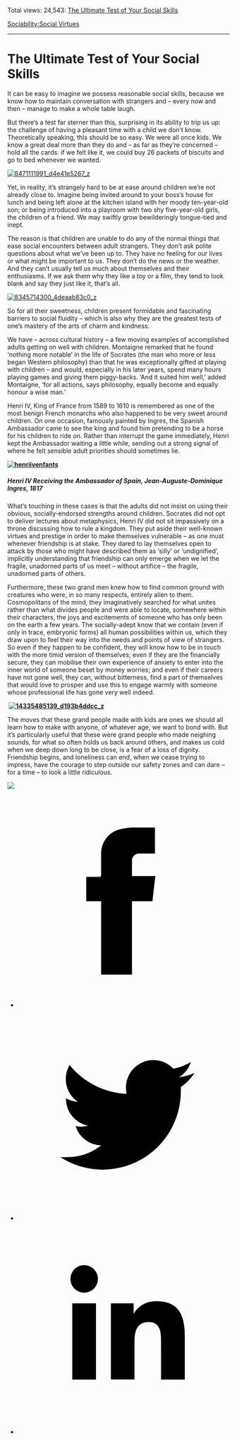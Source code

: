 Total views: 24,543: [The Ultimate Test of Your Social Skills](https://www.theschooloflife.com/thebookoflife/the-ultimate-test-of-your-social-skills/)

[Sociability:](https://www.theschooloflife.com/thebookoflife/category/sociability/)[Social Virtues](https://www.theschooloflife.com/thebookoflife/category/sociability/social-virtues/)

* * *

# The Ultimate Test of Your Social Skills
<style>
						.alignnone {
  display: block;
  margin-left: auto;
  margin-right: auto;
  align: center:
}

.addtoany_share_save_container {
display:none;
}

.wp-block-image {
		display: block;
  margin-left: auto;
  margin-right: auto;
  width: 50%;
}

.aligncenter {
display: block;
  margin-left: auto;
  margin-right: auto;
  align: center:
}

@media only screen and (max-width: 500px) {
  .wp-block-image {
		display: block;
  margin-left: auto;
  margin-right: auto;
  width: 100%;
} }

h1 {max-width: 600px !important;
}
.s18-single-post .content-area .site-main article .post-cat-header-display + .old-wrapper p {
    font-size: 1.200em
}
						</style>

It can be easy to imagine we possess reasonable social skills, because we know how to maintain conversation with strangers and – every now and then – manage to make a whole table laugh.

But there’s a test far sterner than this, surprising in its ability to trip us up: the challenge of having a pleasant time with a child we don’t know. Theoretically speaking, this should be so easy. We were all once kids. We know a great deal more than they do and – as far as they’re concerned – hold all the cards: if we felt like it, we could buy 26 packets of biscuits and go to bed whenever we wanted.

[![8471111991_d4e41e5267_z](https://www.theschooloflife.com/thebookoflife/wp-content/uploads/2016/10/8471111991_d4e41e5267_z.jpg)](http://www.thebookoflife.org/wp-content/uploads/2016/10/8471111991_d4e41e5267_z.jpg)

Yet, in reality, it’s strangely hard to be at ease around children we’re not already close to. Imagine being invited around to your boss’s house for lunch and being left alone at the kitchen island with her moody ten-year-old son; or being introduced into a playroom with two shy five-year-old girls, the children of a friend. We may swiftly grow bewilderingly tongue-tied and inept.

The reason is that children are unable to do any of the normal things that ease social encounters between adult strangers. They don’t ask polite questions about what we’ve been up to. They have no feeling for our lives or what might be important to us. They don’t do the news or the weather. And they can’t usually tell us much about themselves and their enthusiasms. If we ask them why they like a toy or a film, they tend to look blank and say they just like it, that’s all.

[![8345714300_4deaab83c0_z](https://www.theschooloflife.com/thebookoflife/wp-content/uploads/2016/10/8345714300_4deaab83c0_z.jpg)](http://www.thebookoflife.org/wp-content/uploads/2016/10/8345714300_4deaab83c0_z.jpg)

So for all their sweetness, children present formidable and fascinating barriers to social fluidity – which is also why they are the greatest tests of one’s mastery of the arts of charm and kindness.

We have – across cultural history – a few moving examples of accomplished adults getting on well with children. Montaigne remarked that he found ‘nothing more notable’ in the life of Socrates (the man who more or less began Western philosophy) than that he was exceptionally gifted at playing with children – and would, especially in his later years, spend many hours playing games and giving them piggy-backs. ‘And it suited him well,’ added Montaigne, ‘for all actions, says philosophy, equally become and equally honour a wise man.’

Henri IV, King of France from 1589 to 1610 is remembered as one of the most benign French monarchs who also happened to be very sweet around children. On one occasion, famously painted by Ingres, the Spanish Ambassador came to see the king and found him pretending to be a horse for his children to ride on. Rather than interrupt the game immediately, Henri kept the Ambassador waiting a little while, sending out a strong signal of where he felt sensible adult priorities should sometimes lie.

**[![henriivenfants](https://www.theschooloflife.com/thebookoflife/wp-content/uploads/2016/10/HenriIVenfants.jpg)](http://www.thebookoflife.org/wp-content/uploads/2016/10/HenriIVenfants.jpg)**

##### _Henri IV Receiving the Ambassador of Spain,_ Jean-Auguste-Dominique Ingres, 1817

What’s touching in these cases is that the adults did not insist on using their obvious, socially-endorsed strengths around children. Socrates did not opt to deliver lectures about metaphysics, Henri IV did not sit impassively on a throne discussing how to rule a kingdom. They put aside their well-known virtues and prestige in order to make themselves vulnerable – as one must whenever friendship is at stake. They dared to lay themselves open to attack by those who might have described them as ‘silly’ or ‘undignified’, implicitly understanding that friendship can only emerge when we let the fragile, unadorned parts of us meet – without artifice – the fragile, unadorned parts of others.

Furthermore, these two grand men knew how to find common ground with creatures who were, in so many respects, entirely alien to them. Cosmopolitans of the mind, they imaginatively searched for what unites rather than what divides people and were able to locate, somewhere within their characters, the joys and excitements of someone who has only been on the earth a few years. The socially-adept know that we contain (even if only in trace, embryonic forms) all human possibilities within us, which they draw upon to feel their way into the needs and points of view of strangers. So even if they happen to be confident, they will know how to be in touch with the more timid version of themselves; even if they are the financially secure, they can mobilise their own experience of anxiety to enter into the inner world of someone beset by money worries; and even if their careers have not gone well, they can, without bitterness, find a part of themselves that would love to prosper and use this to engage warmly with someone whose professional life has gone very well indeed.

**&nbsp;[![14335485139_d193b4ddcc_z](https://www.theschooloflife.com/thebookoflife/wp-content/uploads/2016/10/14335485139_d193b4ddcc_z.jpg)](http://www.thebookoflife.org/wp-content/uploads/2016/10/14335485139_d193b4ddcc_z.jpg)**

The moves that these grand people made with kids are ones we should all learn how to make with anyone, of whatever age, we want to bond with. But it’s particularly useful that these were grand people who made neighing sounds, for what so often holds us back around others, and makes us cold when we deep down long to be close, is a fear of a loss of dignity. Friendship begins, and loneliness can end, when we cease trying to impress, have the courage to step outside our safety zones and can dare – for a time – to look a little ridiculous.

[![](https://img.youtube.com/vi/p9Urng_hGF8/0.jpg)](https://www.youtube.com/embed/p9Urng_hGF8?ecver=2 '')
<style>
    .iframe-class { display: block !important; }
</style>

- [<svg xmlns="http://www.w3.org/2000/svg" viewbox="0 0 26 26"><title>Facebook</title>
                    <g>
                        <path d="M8.38,10H9.92c.2,0,.29,0,.29-.28,0-.82,0-1.64,0-2.46a3.05,3.05,0,0,1,2.57-3.15A7.22,7.22,0,0,1,14,3.95c.86,0,1.71,0,2.57,0h.25v3.2h-2A.85.85,0,0,0,14,8c0,.62,0,1.24,0,1.91h2.87L16.51,13H14v9H10.21V13H8.38Z"></path>
                    </g>
                </svg>](http://www.facebook.com/sharer/sharer.php?u=https://www.theschooloflife.com/thebookoflife/the-ultimate-test-of-your-social-skills/)
- [<svg xmlns="http://www.w3.org/2000/svg" viewbox="0 0 26 26"><title>Twitter</title>
                    <path d="M21.69,7.9a6.75,6.75,0,0,1-1.94.53,3.39,3.39,0,0,0,1.48-1.87,6.76,6.76,0,0,1-2.14.82,3.38,3.38,0,0,0-5.75,3.08,9.59,9.59,0,0,1-7-3.53,3.38,3.38,0,0,0,1,4.51A3.36,3.36,0,0,1,5.89,11v0A3.38,3.38,0,0,0,8.6,14.37a3.39,3.39,0,0,1-1.53.06,3.38,3.38,0,0,0,3.15,2.35A6.78,6.78,0,0,1,6,18.22a6.87,6.87,0,0,1-.81,0A9.6,9.6,0,0,0,20,10.08q0-.22,0-.44A6.86,6.86,0,0,0,21.69,7.9Z"></path>
                </svg>](http://twitter.com/share?url=https://www.theschooloflife.com/thebookoflife/the-ultimate-test-of-your-social-skills/&text=&via=theschooloflife)
- [<svg xmlns="http://www.w3.org/2000/svg" viewbox="0 0 26 26"><title>LinkedIn</title>
<path class="cls-2" d="M6.67,10H9.58v9.36H6.67ZM8.13,5.32A1.69,1.69,0,1,1,6.44,7,1.69,1.69,0,0,1,8.13,5.32"></path><path class="cls-2" d="M11.41,10H14.2v1.28h0A3.06,3.06,0,0,1,17,9.75c2.95,0,3.49,1.94,3.49,4.46v5.14H17.57V14.79c0-1.09,0-2.48-1.51-2.48s-1.75,1.18-1.75,2.4v4.63H11.41Z"></path></svg>](https://www.linkedin.com/shareArticle?mini=true&url=https://www.theschooloflife.com/thebookoflife/the-ultimate-test-of-your-social-skills/)

